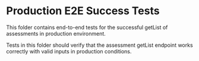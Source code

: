 ﻿# Production E2E Success Tests

This folder contains end-to-end tests for the successful getList of assessments in production environment.

Tests in this folder should verify that the assessment getList endpoint works correctly with valid inputs in production conditions.
